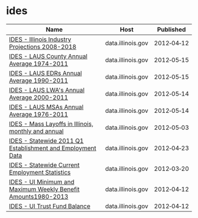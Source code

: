 # ides

Name | Host | Published
---- | ---- | ---------
[IDES - Illinois Industry Projections 2008-2018](../datasets/vqq4-rknq.md) | data.illinois.gov | 2012&#x2011;04&#x2011;12
[IDES - LAUS County Annual Average 1974-2011](../datasets/mesy-sktx.md) | data.illinois.gov | 2012&#x2011;05&#x2011;15
[IDES - LAUS EDRs Annual Average 1990-2011](../datasets/jrpc-cqi9.md) | data.illinois.gov | 2012&#x2011;05&#x2011;15
[IDES - LAUS LWA's Annual Average 2000-2011](../datasets/j4e8-4cec.md) | data.illinois.gov | 2012&#x2011;05&#x2011;14
[IDES - LAUS MSAs Annual Average 1976-2011](../datasets/22pt-r2yq.md) | data.illinois.gov | 2012&#x2011;05&#x2011;14
[IDES - Mass Layoffs in Illinois, monthly and annual](../datasets/6jt3-ntuh.md) | data.illinois.gov | 2012&#x2011;05&#x2011;03
[IDES - Statewide 2011 Q1 Establishment and Employment Data](../datasets/2bv8-yz5z.md) | data.illinois.gov | 2012&#x2011;04&#x2011;23
[IDES - Statewide Current Employment Statistics](../datasets/6ep4-6yp4.md) | data.illinois.gov | 2012&#x2011;03&#x2011;20
[IDES - UI Minimum and Maximum Weekly Benefit Amounts1980-2013](../datasets/rrf3-c427.md) | data.illinois.gov | 2012&#x2011;04&#x2011;12
[IDES - UI Trust Fund Balance](../datasets/6z9d-3792.md) | data.illinois.gov | 2012&#x2011;04&#x2011;12

